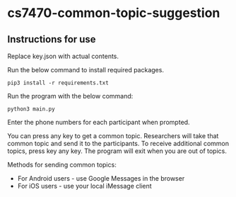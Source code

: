 # cs7470-common-topic-suggestion

## Instructions for use

Replace key.json with actual contents.

Run the below command to install required packages.

```
pip3 install -r requirements.txt
```

Run the program with the below command:
```
python3 main.py
```

Enter the phone numbers for each participant when prompted.

You can press any key to get a common topic. Researchers will take that common topic and send it to the participants. To receive additional common topics, press key any key. The program will exit when you are out of topics.

Methods for sending common topics:

* For Android users - use Google Messages in the browser
* For iOS users - use your local iMessage client
